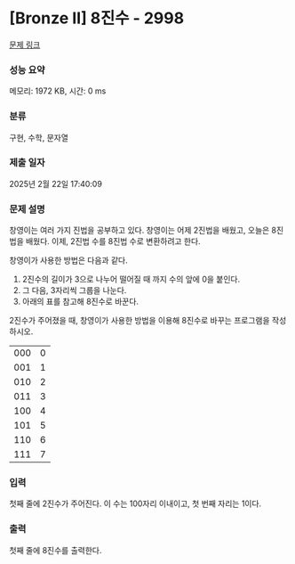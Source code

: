 # [Bronze II] 8진수 - 2998 

[문제 링크](https://www.acmicpc.net/problem/2998) 

### 성능 요약

메모리: 1972 KB, 시간: 0 ms

### 분류

구현, 수학, 문자열

### 제출 일자

2025년 2월 22일 17:40:09

### 문제 설명

<p>창영이는 여러 가지 진법을 공부하고 있다. 창영이는 어제 2진법을 배웠고, 오늘은 8진법을 배웠다. 이제, 2진법 수를 8진법 수로 변환하려고 한다.</p>

<p>창영이가 사용한 방법은 다음과 같다.</p>

<ol>
	<li>2진수의 길이가 3으로 나누어 떨어질 때 까지 수의 앞에 0을 붙인다.</li>
	<li>그 다음, 3자리씩 그룹을 나눈다.</li>
	<li>아래의 표를 참고해 8진수로 바꾼다.</li>
</ol>

<p>2진수가 주어졌을 때, 창영이가 사용한 방법을 이용해 8진수로 바꾸는 프로그램을 작성하시오.</p>

<table class="table table-bordered table-center-20 td-center">
	<tbody>
		<tr>
			<td>000</td>
			<td>0</td>
		</tr>
		<tr>
			<td>001</td>
			<td>1</td>
		</tr>
		<tr>
			<td>010</td>
			<td>2</td>
		</tr>
		<tr>
			<td>011</td>
			<td>3</td>
		</tr>
		<tr>
			<td>100</td>
			<td>4</td>
		</tr>
		<tr>
			<td>101</td>
			<td>5</td>
		</tr>
		<tr>
			<td>110</td>
			<td>6</td>
		</tr>
		<tr>
			<td>111</td>
			<td>7</td>
		</tr>
	</tbody>
</table>

### 입력 

 <p>첫째 줄에 2진수가 주어진다. 이 수는 100자리 이내이고, 첫 번째 자리는 1이다.</p>

### 출력 

 <p>첫째 줄에 8진수를 출력한다.</p>

